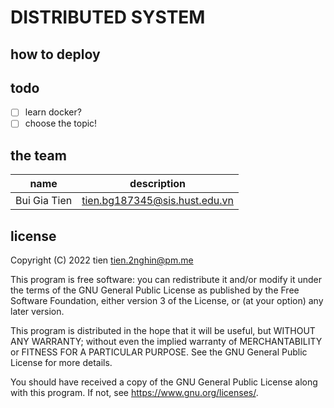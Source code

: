 # DISTRIBUTED SYSTEM

## how to deploy

## todo

- [ ] learn docker?
- [ ] choose the topic!

## the team

| name | description |
| --- | --- |
| Bui Gia Tien | tien.bg187345@sis.hust.edu.vn |

## license

Copyright (C) 2022 tien <tien.2nghin@pm.me>

This program is free software: you can redistribute it and/or modify
it under the terms of the GNU General Public License as published by
the Free Software Foundation, either version 3 of the License, or
(at your option) any later version.

This program is distributed in the hope that it will be useful,
but WITHOUT ANY WARRANTY; without even the implied warranty of
MERCHANTABILITY or FITNESS FOR A PARTICULAR PURPOSE.  See the
GNU General Public License for more details.

You should have received a copy of the GNU General Public License
along with this program.  If not, see <https://www.gnu.org/licenses/>.
